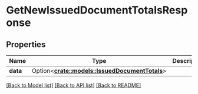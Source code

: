 # GetNewIssuedDocumentTotalsResponse

## Properties

Name | Type | Description | Notes
------------ | ------------- | ------------- | -------------
**data** | Option<[**crate::models::IssuedDocumentTotals**](IssuedDocumentTotals.md)> |  | [optional]

[[Back to Model list]](../README.md#documentation-for-models) [[Back to API list]](../README.md#documentation-for-api-endpoints) [[Back to README]](../README.md)


